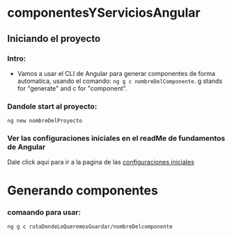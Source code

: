 # componentesYServiciosAngular

## Iniciando el proyecto

### Intro: 

 - Vamos a usar el CLI de Angular para generar componentes de forma automatica, usando el comando: 
    `ng g c nombreDelComponente`. g stands for "generate" and c for "component".

### Dandole start al proyecto: 

  `ng new nombreDelProyecto` 

### Ver las configuraciones iniciales en el readMe de fundamentos de Angular 

  Dale click aqui para ir a la pagina de las [configuraciones iniciales](https://github.com/angelDariaux/fundamentosAngular/blob/master/README.md)

# Generando componentes 
### comaando para usar: 

`ng g c rutaDondeLoQueremosGuardar/nombreDelcomponente` 